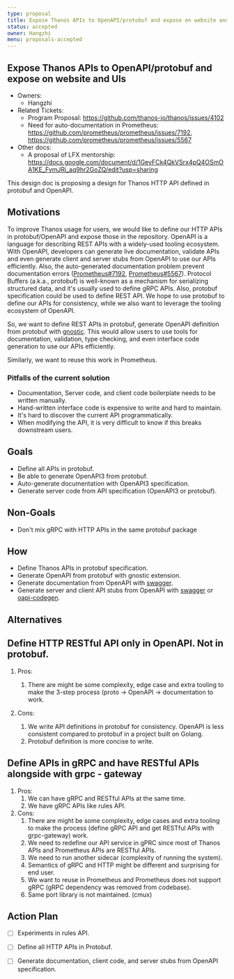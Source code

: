 ```yaml
---
type: proposal
title: Expose Thanos APIs to OpenAPI/protobuf and expose on website and UIs
status: accepted
owner: Hangzhi
menu: proposals-accepted
---
```


## **Expose Thanos APIs to OpenAPI/protobuf and expose on website and UIs**

* Owners:
  * Hangzhi
* Related Tickets:
  * Program Proposal: https://github.com/thanos-io/thanos/issues/4102
  * Need for auto-documentation in Prometheus: https://github.com/prometheus/prometheus/issues/7192, https://github.com/prometheus/prometheus/issues/5567
* Other docs:
  * A proposal of LFX mentorship: https://docs.google.com/document/d/1GeyFCk4QkVSrx4pQ4OSmOA1KE_FvmJRi_aq9hr2GoZQ/edit?usp=sharing

This design doc is proposing a design for Thanos HTTP API defined in protobuf and OpenAPI.

## **Motivations**

To improve Thanos usage for users, we would like to define our HTTP APIs in protobuf/OpenAPI and expose those in the repository. OpenAPI is a language for describing REST APIs with a widely-used tooling ecosystem. With OpenAPI, developers can generate live documentation, validate APIs and even generate client and server stubs from OpenAPI to use our APIs efficiently. Also, the auto-generated documentation problem prevent documentation errors  ([Prometheus#7192](https://github.com/prometheus/prometheus/issues/7192), [Prometheus#5567](https://github.com/prometheus/prometheus/issues/5567)). Protocol Buffers (a.k.a., protobuf) is well-known as a mechanism for serializing structured data, and it's usually used to define gRPC APIs. Also, protobuf specification could be used to define REST API. We hope to use protobuf to define our APIs for consistency, while we also want to leverage the tooling ecosystem of OpenAPI. 

So, we want to define REST APIs in protobuf, generate OpenAPI definition from protobuf with [gnostic](https://github.com/google/gnostic). This would allow users to use tools for documentation, validation, type checking, and even interface code generation to use our APIs efficiently.

Similarly, we want to reuse this work in Prometheus.


### **Pitfalls of the current solution**

* Documentation, Server code, and client code boilerplate needs to be written manually.
* Hand-written interface code is expensive to write and hard to maintain. 
* It's hard to discover the current API programmatically.
* When modifying the API, it is very difficult to know if this breaks downstream users. 

## **Goals**

* Define all APIs in protobuf.
* Be able to generate OpenAPI3 from protobuf.
* Auto-generate documentation with OpenAPI3 specification.
* Generate server code from API specification (OpenAPI3 or protobuf).


## **Non-Goals**

* Don't mix gRPC with HTTP APIs in the same protobuf package

## **How**

* Define Thanos APIs in protobuf specification.
* Generate OpenAPI from protobuf with gnostic extension.
* Generate documentation from OpenAPI with [swagger](https://github.com/swagger-api/swagger-codegen).
* Generate server and client API stubs from OpenAPI with [swagger](https://github.com/swagger-api/swagger-codegen) or [oapi-codegen](https://github.com/deepmap/oapi-codegen).

## **Alternatives**

## **Define HTTP RESTful API only in OpenAPI. Not in protobuf.**

1. Pros:
   1. There are might be some complexity, edge case and extra tooling to make the 3-step process (proto -> OpenAPI -> documentation to work.
    
2. Cons:
   1. We write API definitions in protobuf for consistency. OpenAPI is less consistent compared to protobuf in a project built on Golang. 
   2. Protobuf definition is more concise to write. 

## **Define APIs in gRPC and have RESTful APIs alongside with grpc - gateway**

1. Pros:
   1. We can have gRPC and RESTful APIs at the same time.
   2. We have gRPC APIs like rules API.
2. Cons:
   1. There are might be some complexity, edge cases and extra tooling to make the process (define gRPC API and get RESTful APIs with grpc-gateway) work. 
   2. We need to redefine our API service in gPRC since most of Thanos APIs and Prometheus APIs are RESTful APIs. 
   3. We need to run another sidecar (complexity of running the system).
   4. Semantics of gRPC and HTTP might be different and surprising for end user. 
   5. We want to reuse in Prometheus and Prometheus does not support gRPC (gRPC dependency was removed from codebase).
   6. Same port library is not maintained. (cmux)

## **Action Plan**

* [ ]  Experiments in rules API.
* [ ]  Define all HTTP APIs in Protobuf.
* [ ]  Generate documentation, client code, and server stubs from OpenAPI specification.

